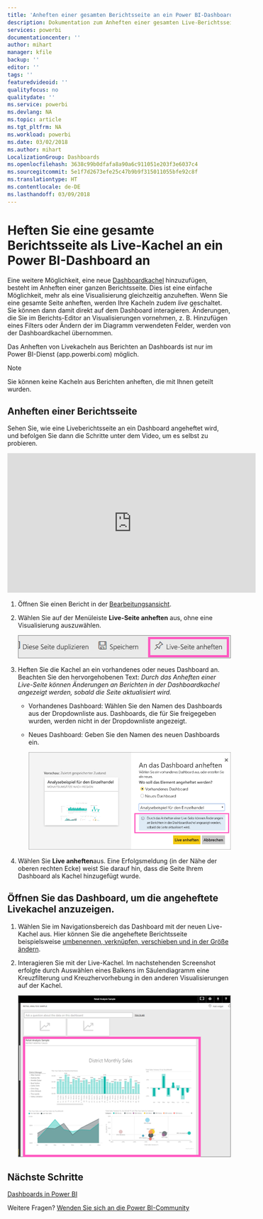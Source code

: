 ```yaml
---
title: 'Anheften einer gesamten Berichtsseite an ein Power BI-Dashboard '
description: Dokumentation zum Anheften einer gesamten Live-Berichtsseite aus einem Bericht an ein Power BI-Dashboard.
services: powerbi
documentationcenter: ''
author: mihart
manager: kfile
backup: ''
editor: ''
tags: ''
featuredvideoid: ''
qualityfocus: no
qualitydate: ''
ms.service: powerbi
ms.devlang: NA
ms.topic: article
ms.tgt_pltfrm: NA
ms.workload: powerbi
ms.date: 03/02/2018
ms.author: mihart
LocalizationGroup: Dashboards
ms.openlocfilehash: 3638c99b0dfafa8a90a6c911051e203f3e6037c4
ms.sourcegitcommit: 5e1f7d2673efe25c47b9b9f315011055bfe92c8f
ms.translationtype: HT
ms.contentlocale: de-DE
ms.lasthandoff: 03/09/2018
---
```

# <a name="pin-an-entire-report-page-as-a-live-tile-to-a-power-bi-dashboard"></a>Heften Sie eine gesamte Berichtsseite als Live-Kachel an ein Power BI-Dashboard an
Eine weitere Möglichkeit, eine neue [Dashboardkachel](service-dashboard-tiles.md) hinzuzufügen, besteht im Anheften einer ganzen Berichtsseite. Dies ist eine einfache Möglichkeit, mehr als eine Visualisierung gleichzeitig anzuheften.  Wenn Sie eine gesamte Seite anheften, werden Ihre Kacheln zudem *live* geschaltet. Sie können dann damit direkt auf dem Dashboard interagieren. Änderungen, die Sie im Berichts-Editor an Visualisierungen vornehmen, z. B. Hinzufügen eines Filters oder Ändern der im Diagramm verwendeten Felder, werden von der Dashboardkachel übernommen.  

Das Anheften von Livekacheln aus Berichten an Dashboards ist nur im Power BI-Dienst (app.powerbi.com) möglich.

> [!NOTE]
> Sie können keine Kacheln aus Berichten anheften, die mit Ihnen geteilt wurden.
> 
> 

## <a name="pin-a-report-page"></a>Anheften einer Berichtsseite
Sehen Sie, wie eine Liveberichtsseite an ein Dashboard angeheftet wird, und befolgen Sie dann die Schritte unter dem Video, um es selbst zu probieren.

<iframe width="560" height="315" src="https://www.youtube.com/embed/EzhfBpPboPA" frameborder="0" allowfullscreen></iframe>


1. Öffnen Sie einen Bericht in der [Bearbeitungsansicht](service-interact-with-a-report-in-editing-view.md).
2. Wählen Sie auf der Menüleiste **Live-Seite anheften** aus, ohne eine Visualisierung auszuwählen.
   
   ![Symbol „Live-Seite anheften“](media/service-dashboard-pin-live-tile-from-report/pbi-pin-live-page.png) 
3. Heften Sie die Kachel an ein vorhandenes oder neues Dashboard an. Beachten Sie den hervorgehobenen Text: *Durch das Anheften einer Live-Seite können Änderungen an Berichten in der Dashboardkachel angezeigt werden, sobald die Seite aktualisiert wird.*
   
   * Vorhandenes Dashboard: Wählen Sie den Namen des Dashboards aus der Dropdownliste aus. Dashboards, die für Sie freigegeben wurden, werden nicht in der Dropdownliste angezeigt.
   * Neues Dashboard: Geben Sie den Namen des neuen Dashboards ein.
     
     ![Dialogfeld „An das Dashboard anheften“](media/service-dashboard-pin-live-tile-from-report/pbi-pin-live-page-dialog.png)
4. Wählen Sie **Live anheften**aus. Eine Erfolgsmeldung (in der Nähe der oberen rechten Ecke) weist Sie darauf hin, dass die Seite Ihrem Dashboard als Kachel hinzugefügt wurde.

## <a name="open-the-dashboard-to-see-the-pinned-live-tile"></a>Öffnen Sie das Dashboard, um die angeheftete Livekachel anzuzeigen.
1. Wählen Sie im Navigationsbereich das Dashboard mit der neuen Live-Kachel aus. Hier können Sie die angeheftete Berichtsseite beispielsweise [umbenennen, verknüpfen, verschieben und in der Größe ändern](service-dashboard-edit-tile.md).  
2. Interagieren Sie mit der Live-Kachel.  Im nachstehenden Screenshot erfolgte durch Auswählen eines Balkens im Säulendiagramm eine Kreuzfilterung und Kreuzhervorhebung in den anderen Visualisierungen auf der Kachel.
   
    ![Dashboard mit einer Live-Kachel](media/service-dashboard-pin-live-tile-from-report/pbi-live-tile.png)

## <a name="next-steps"></a>Nächste Schritte
[Dashboards in Power BI](service-dashboards.md)

Weitere Fragen? [Wenden Sie sich an die Power BI-Community](http://community.powerbi.com/)

